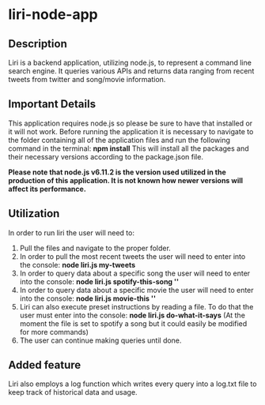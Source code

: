 # liri-node-app

## Description
Liri is a backend application, utilizing node.js, to represent a command line search engine. It queries various APIs and returns data ranging from recent tweets from twitter and song/movie information.

## Important Details
This application requires node.js so please be sure to have that installed or it will not work.
Before running the application it is necessary to navigate to the folder containing all of the application files and run the following command in the terminal: **npm install**
This will install all the packages and their necessary versions according to the package.json file.

**Please note that node.js v6.11.2 is the version used utilized in the production of this application. It is not known how newer versions will affect its performance.**

## Utilization
In order to run liri the user will need to: 
1. Pull the files and navigate to the proper folder. 
2. In order to pull the most recent tweets the user will need to enter into the console: **node liri.js my-tweets**
3. In order to query data about a specific song the user will need to enter into the console: **node liri.js spotify-this-song '<song name here>'**
4. In order to query data about a specific movie the user will need to enter into the console: **node liri.js movie-this '<movie name here>'**
5. Liri can also execute preset instructions by reading a file. To do that the user must enter into the console: **node liri.js do-what-it-says** (At the moment the file is set to spotify a song but it could easily be modified for more commands)
6. The user can continue making queries until done.

## Added feature
Liri also employs a log function which writes every query into a log.txt file to keep track of historical data and usage.